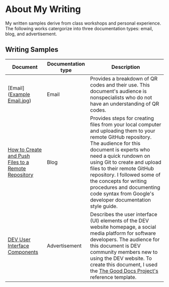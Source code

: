 # About My Writing
My written samples derive from class workshops and personal experience. The following works catergorize into three documentation types: email, blog, and advertisement.
## Writing Samples
| Document | Documentation type | Description |
| ------------- | ------------------ | ----------- |
| [Email]([Example Email.jpg](https://github.com/shanelandis/portfolio/blob/main/Example%20Email.jpg)) | Email | Provides a breakdown of QR codes and their use. This document's audience is nonspecialists who do not have an understanding of QR codes.
| [How to Create and Push Files to a Remote Repository]() | Blog | Provides steps for creating files from your local computer and uploading them to your remote GitHub repository. The audience for this document is experts who need a quick rundown on using Git to create and upload files to their remote GitHub repository. I followed some of the concepts for writing procedures and documenting code syntax from Google's developer documentation style guide.
| [DEV User Interface Components]() | Advertisement | Describes the user interface (UI) elements of the DEV website homepage, a social media platform for software developers. The audience for this document is DEV community members new to using the DEV website. To create this document, I used the [The Good Docs Project's]() reference template.|
